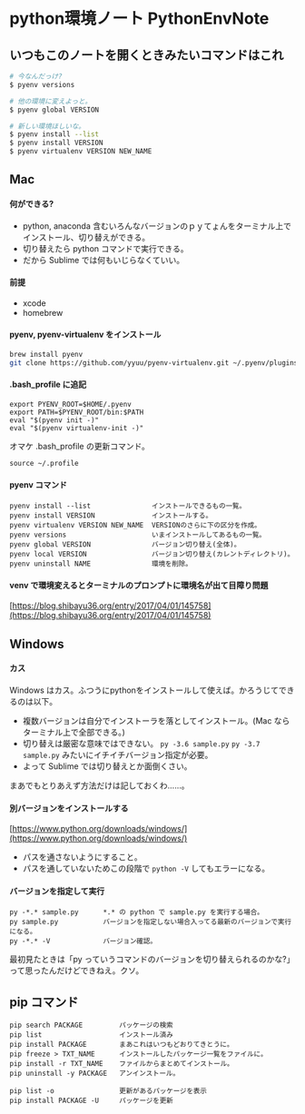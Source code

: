 python環境ノート PythonEnvNote
===

## いつもこのノートを開くときみたいコマンドはこれ

```bash
# 今なんだっけ?
$ pyenv versions

# 他の環境に変えよっと。
$ pyenv global VERSION

# 新しい環境ほしいな。
$ pyenv install --list
$ pyenv install VERSION
$ pyenv virtualenv VERSION NEW_NAME
```


## Mac

#### 何ができる?

- python, anaconda 含むいろんなバージョンのｐｙてょんをターミナル上でインストール、切り替えができる。
- 切り替えたら python コマンドで実行できる。
- だから Sublime では何もいじらなくていい。

#### 前提

- xcode
- homebrew

#### pyenv, pyenv-virtualenv をインストール

```bash
brew install pyenv
git clone https://github.com/yyuu/pyenv-virtualenv.git ~/.pyenv/plugins/pyenv-virtualenv
```

#### .bash_profile に追記

```
export PYENV_ROOT=$HOME/.pyenv
export PATH=$PYENV_ROOT/bin:$PATH
eval "$(pyenv init -)"
eval "$(pyenv virtualenv-init -)"
```

オマケ .bash_profile の更新コマンド。

```
source ~/.profile
```

#### pyenv コマンド

```
pyenv install --list               インストールできるもの一覧。
pyenv install VERSION              インストールする。
pyenv virtualenv VERSION NEW_NAME  VERSIONのさらに下の区分を作成。
pyenv versions                     いまインストールしてあるもの一覧。
pyenv global VERSION               バージョン切り替え(全体)。
pyenv local VERSION                バージョン切り替え(カレントディレクトリ)。
pyenv uninstall NAME               環境を削除。
```

#### venv で環境変えるとターミナルのプロンプトに環境名が出て目障り問題

[https://blog.shibayu36.org/entry/2017/04/01/145758](https://blog.shibayu36.org/entry/2017/04/01/145758)


## Windows

#### カス

Windows はカス。ふつうにpythonをインストールして使えば。かろうじてできるのは以下。

- 複数バージョンは自分でインストーラを落としてインストール。(Mac ならターミナル上で全部できる。)
- 切り替えは厳密な意味ではできない。 `py -3.6 sample.py` `py -3.7 sample.py` みたいにイチイチバージョン指定が必要。
- よって Sublime では切り替えとか面倒くさい。

まあでもとりあえず方法だけは記しておくわ……。


#### 別バージョンをインストールする

[https://www.python.org/downloads/windows/](https://www.python.org/downloads/windows/)

- パスを通さないようにすること。
- パスを通していないためこの段階で `python -V` してもエラーになる。

#### バージョンを指定して実行

```
py -*.* sample.py      *.* の python で sample.py を実行する場合。
py sample.py           バージョンを指定しない場合入ってる最新のバージョンで実行になる。
py -*.* -V             バージョン確認。
```

最初見たときは「py っていうコマンドのバージョンを切り替えられるのかな?」って思ったんだけどできねえ。クソ。


## pip コマンド

```
pip search PACKAGE         パッケージの検索
pip list                   インストール済み
pip install PACKAGE        まあこれはいつもどおりてきとうに。
pip freeze > TXT_NAME      インストールしたパッケージ一覧をファイルに。
pip install -r TXT_NAME    ファイルからまとめてインストール。
pip uninstall -y PACKAGE   アンインストール。

pip list -o                更新があるパッケージを表示
pip install PACKAGE -U     パッケージを更新

```
